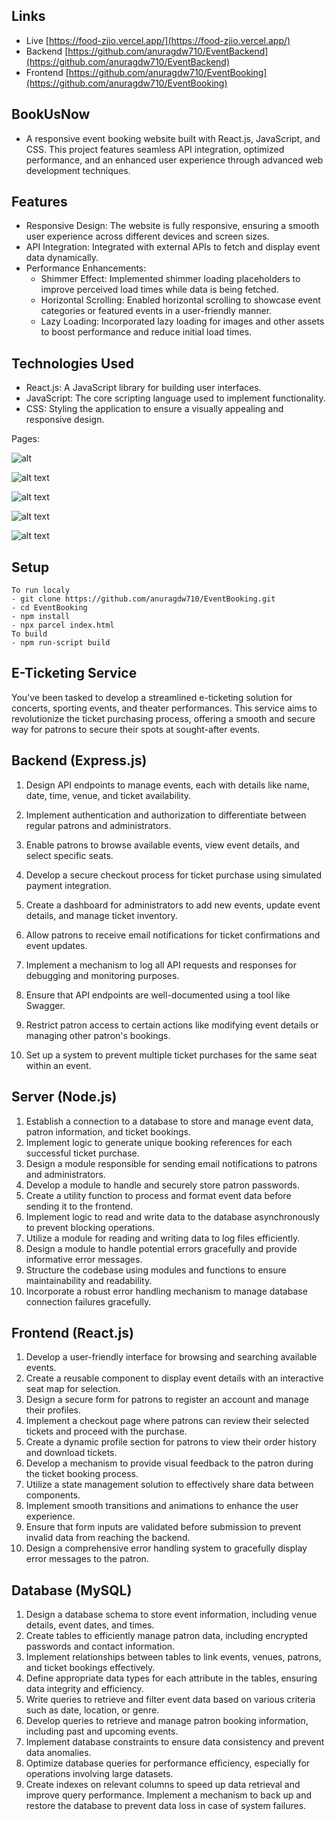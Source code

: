 ## Links

- Live [https://food-zjio.vercel.app/](https://food-zjio.vercel.app/)
- Backend [https://github.com/anuragdw710/EventBackend](https://github.com/anuragdw710/EventBackend)
- Frontend [https://github.com/anuragdw710/EventBooking](https://github.com/anuragdw710/EventBooking)

## BookUsNow

- A responsive event booking website built with React.js, JavaScript, and CSS. This project features seamless API integration, optimized performance, and an enhanced user experience through advanced web development techniques.

## Features

- Responsive Design: The website is fully responsive, ensuring a smooth user experience across different devices and screen sizes.
- API Integration: Integrated with external APIs to fetch and display event data dynamically.
- Performance Enhancements:
  - Shimmer Effect: Implemented shimmer loading placeholders to improve perceived load times while data is being fetched.
  - Horizontal Scrolling: Enabled horizontal scrolling to showcase event categories or featured events in a user-friendly manner.
  - Lazy Loading: Incorporated lazy loading for images and other assets to boost performance and reduce initial load times.

## Technologies Used

- React.js: A JavaScript library for building user interfaces.
- JavaScript: The core scripting language used to implement functionality.
- CSS: Styling the application to ensure a visually appealing and responsive design.

Pages:

![alt](public/Screenshot.png)

![alt text](public/image.png)

![alt text](public/image-1.png)

![alt text](public/image-2.png)

![alt text](public/image-3.png)

## Setup

```
To run localy
- git clone https://github.com/anuragdw710/EventBooking.git
- cd EventBooking
- npm install
- npx parcel index.html
To build
- npm run-script build
```


## E-Ticketing Service
You've been tasked to develop a streamlined e-ticketing solution for concerts, sporting events, and theater
performances. This service aims to revolutionize the ticket purchasing process, offering a smooth and secure
way for patrons to secure their spots at sought-after events.
## Backend (Express.js)
1. Design API endpoints to manage events, each with details like name, date, time, venue, and ticket
availability.
2. Implement authentication and authorization to differentiate between regular patrons and
administrators.
3. Enable patrons to browse available events, view event details, and select specific seats.
4. Develop a secure checkout process for ticket purchase using simulated payment integration.
5. Create a dashboard for administrators to add new events, update event details, and manage ticket
inventory.
6. Allow patrons to receive email notifications for ticket confirmations and event updates.
7. Implement a mechanism to log all API requests and responses for debugging and monitoring
purposes.
8. Ensure that API endpoints are well-documented using a tool like Swagger.
9. Restrict patron access to certain actions like modifying event details or managing other patron's
bookings.

10. Set up a system to prevent multiple ticket purchases for the same seat within an event.

## Server (Node.js)
1. Establish a connection to a database to store and manage event data, patron information, and ticket
bookings.
2. Implement logic to generate unique booking references for each successful ticket purchase.
3. Design a module responsible for sending email notifications to patrons and administrators.
4. Develop a module to handle and securely store patron passwords.
5. Create a utility function to process and format event data before sending it to the frontend.
6. Implement logic to read and write data to the database asynchronously to prevent blocking operations.
7. Utilize a module for reading and writing data to log files efficiently.
8. Design a module to handle potential errors gracefully and provide informative error messages.
9. Structure the codebase using modules and functions to ensure maintainability and readability.
10. Incorporate a robust error handling mechanism to manage database connection failures gracefully.

## Frontend (React.js)
1. Develop a user-friendly interface for browsing and searching available events.
2. Create a reusable component to display event details with an interactive seat map for selection.
3. Design a secure form for patrons to register an account and manage their profiles.
4. Implement a checkout page where patrons can review their selected tickets and proceed with the
purchase.
5. Create a dynamic profile section for patrons to view their order history and download tickets.
6. Develop a mechanism to provide visual feedback to the patron during the ticket booking process.
7. Utilize a state management solution to effectively share data between components.
8. Implement smooth transitions and animations to enhance the user experience.
9. Ensure that form inputs are validated before submission to prevent invalid data from reaching the backend.
10. Design a comprehensive error handling system to gracefully display error messages to the patron.

## Database (MySQL)
1. Design a database schema to store event information, including venue details, event dates, and times.
2. Create tables to efficiently manage patron data, including encrypted passwords and contact
information.
3. Implement relationships between tables to link events, venues, patrons, and ticket bookings
effectively.
4. Define appropriate data types for each attribute in the tables, ensuring data integrity and efficiency.
5. Write queries to retrieve and filter event data based on various criteria such as date, location, or genre.
6. Develop queries to retrieve and manage patron booking information, including past and upcoming
events.
7. Implement database constraints to ensure data consistency and prevent data anomalies.
8. Optimize database queries for performance efficiency, especially for operations involving large
datasets.
9. Create indexes on relevant columns to speed up data retrieval and improve query performance.
Implement a mechanism to back up and restore the database to prevent data loss in case of system
failures.
